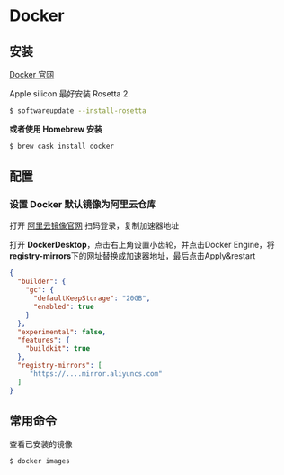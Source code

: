 # Docker

## 安装

[Docker 官网](https://docs.docker.com/desktop/install/mac-install/)

Apple silicon 最好安装 Rosetta 2.

```sh
$ softwareupdate --install-rosetta
```



**或者使用 Homebrew 安装**

```sh
$ brew cask install docker
```



## 配置

### 设置 Docker 默认镜像为阿里云仓库

打开 [阿里云镜像官网](https://cr.console.aliyun.com/cn-hangzhou/instances/mirrors) 扫码登录，复制加速器地址

打开 **DockerDesktop**，点击右上角设置小齿轮，并点击Docker Engine，将**registry-mirrors**下的网址替换成加速器地址，最后点击Apply&restart

```json
{
  "builder": {
    "gc": {
      "defaultKeepStorage": "20GB",
      "enabled": true
    }
  },
  "experimental": false,
  "features": {
    "buildkit": true
  },
  "registry-mirrors": [
     "https://....mirror.aliyuncs.com"
  ]
}
```



## 常用命令

查看已安装的镜像

```sh
$ docker images
```




